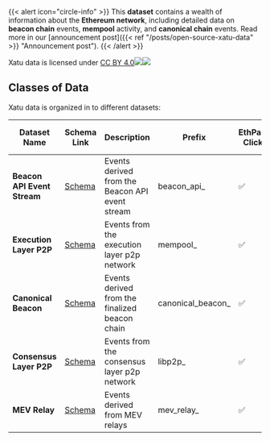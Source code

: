 {{< alert icon="circle-info" >}}
This **dataset** contains a wealth of information about the **Ethereum network**, including detailed data on **beacon chain** events, **mempool** activity, and **canonical chain** events. Read more in our [announcement post]({{< ref "/posts/open-source-xatu-data" >}} "Announcement post").
{{< /alert >}}

<div class="flex gap-1">
  <span class="font-bold text-primary-100">Xatu data is licensed under</span>
  <a href="http://creativecommons.org/licenses/by/4.0" target="_blank" rel="license noopener noreferrer" class="flex gap-1 items-center font-bold"><span>CC BY 4.0</span><img class="w-5 h-5 m-0" src="https://mirrors.creativecommons.org/presskit/icons/cc.svg?ref=chooser-v1"><img class="w-5 h-5 m-0" src="https://mirrors.creativecommons.org/presskit/icons/by.svg?ref=chooser-v1"></a>
</div>

## Classes of Data

Xatu data is organized in to different datasets:

<!-- schema_toc_start -->
| Dataset Name | Schema Link | Description | Prefix | EthPandaOps Clickhouse|Public Parquet Files |
|--------------|-------------|-------------|--------|---|---|
| **Beacon API Event Stream** | [Schema](./beacon_api_) | Events derived from the Beacon API event stream | beacon_api_ | ✅ | ✅ |
| **Execution Layer P2P** | [Schema](./mempool_) | Events from the execution layer p2p network | mempool_ | ✅ | ✅ |
| **Canonical Beacon** | [Schema](./canonical_beacon_) | Events derived from the finalized beacon chain | canonical_beacon_ | ✅ | ✅ |
| **Consensus Layer P2P** | [Schema](./libp2p_) | Events from the consensus layer p2p network | libp2p_ | ✅ | ✅ |
| **MEV Relay** | [Schema](./mev_relay_) | Events derived from MEV relays | mev_relay_ | ✅ | ✅ |
<!-- schema_toc_end -->
